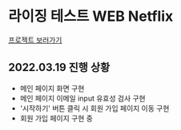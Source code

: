 # 라이징 테스트 WEB Netflix

[프로젝트 보러가기](http://localhost:3000)

## 2022.03.19 진행 상황

- 메인 페이지 화면 구현
- 메인 페이지 이메일 input 유효성 검사 구현
- '시작하기' 버튼 클릭 시 회원 가입 페이지 이동 구현
- 회원 가입 페이지 구현 중
